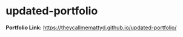 # updated-portfolio

<b>Portfolio Link:</b> https://theycallmemattyd.github.io/updated-portfolio/


